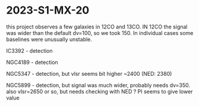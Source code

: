 # 2023-S1-MX-20

this project observes a few galaxies in 12CO and 13CO.   IN 12CO the signal was wider than the 
default dv=100, so we took 150.  In individual cases some baselines were unusually unstable.


IC3392 - detection

NGC4189 - detection

NGC5347 - detection, but vlsr seems bit higher ~2400 (NED:  2380)

NGC5899 - detection, but signal was much wider, probably needs dv=350. 
          also vlsr=2650 or so, but needs checking with NED ? PI seems to give
          lower value


